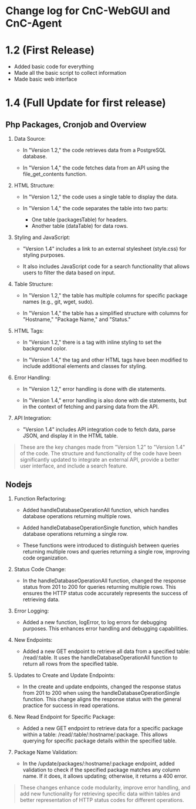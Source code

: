 # Change log for CnC-WebGUI and CnC-Agent

# 1.2 (First Release)

* Added basic code for everything
* Made all the basic script to collect information
* Made basic web interface



# 1.4 (Full Update for first release)

## Php Packages, Cronjob and Overview

1. Data Source:

    * In "Version 1.2," the code retrieves data from a PostgreSQL database.

    * In "Version 1.4," the code fetches data from an API using the file_get_contents function.

2. HTML Structure:

    * In "Version 1.2," the code uses a single table to display the data.

    * In "Version 1.4," the code separates the table into two parts:
        * One table (packagesTable) for headers.
        * Another table (dataTable) for data rows.

3. Styling and JavaScript:

    * "Version 1.4" includes a link to an external stylesheet (style.css) for styling purposes.

    * It also includes JavaScript code for a search functionality that allows users to filter the data based on input.

4. Table Structure:

    * In "Version 1.2," the table has multiple columns for specific package names (e.g., git, wget, sudo).

    * In "Version 1.4," the table has a simplified structure with columns for "Hostname," "Package Name," and "Status."

5. HTML Tags:

    * In "Version 1.2," there is a <body> tag with inline styling to set the background color.

    * In "Version 1.4," the <body> tag and other HTML tags have been modified to include additional elements and classes for styling.

6. Error Handling:

    * In "Version 1.2," error handling is done with die statements.

    * In "Version 1.4," error handling is also done with die statements, but in the context of fetching and parsing data from the API.

7. API Integration:

    * "Version 1.4" includes API integration code to fetch data, parse JSON, and display it in the HTML table.

>These are the key changes made from "Version 1.2" to "Version 1.4" of the code. The structure and functionality of the code have been significantly updated to integrate an external API, provide a better user interface, and include a search feature.

## Nodejs 

1. Function Refactoring:

    * Added handleDatabaseOperationAll function, which handles database operations returning multiple rows.

    * Added handleDatabaseOperationSingle function, which handles database operations returning a single row.

    * These functions were introduced to distinguish between queries returning multiple rows and queries returning a single row, improving code organization.

2. Status Code Change:

    * In the handleDatabaseOperationAll function, changed the response status from 201 to 200 for queries returning multiple rows. This ensures the HTTP status code accurately represents the success of retrieving data.

3. Error Logging:

    * Added a new function, logError, to log errors for debugging purposes. This enhances error handling and debugging capabilities.

4. New Endpoints:

    * Added a new GET endpoint to retrieve all data from a specified table: /read/:table. It uses the handleDatabaseOperationAll function to return all rows from the specified table.

5. Updates to Create and Update Endpoints:

    * In the create and update endpoints, changed the response status from 201 to 200 when using the handleDatabaseOperationSingle function. This change aligns the response status with the general practice for success in read operations.

6. New Read Endpoint for Specific Package:

    * Added a new GET endpoint to retrieve data for a specific package within a table: /read/:table/:hostname/:package. This allows querying for specific package details within the specified table.

7. Package Name Validation:

    * In the /update/packages/:hostname/:package endpoint, added validation to check if the specified package matches any column name. If it does, it allows updating; otherwise, it returns a 400 error.

>These changes enhance code modularity, improve error handling, and add new functionality for retrieving specific data within tables and better representation of HTTP status codes for different operations.